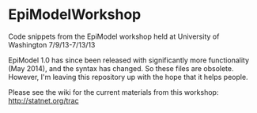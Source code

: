 EpiModelWorkshop
===============

Code snippets from the EpiModel workshop held at University of Washington 7/9/13-7/13/13

EpiModel 1.0 has since been released with significantly more functionality (May 2014), and the syntax has changed. So these files are obsolete. However, I'm leaving this repository up with the hope that it helps people.

Please see the wiki for the current materials from this workshop: http://statnet.org/trac
